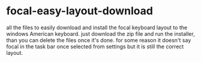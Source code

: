 # focal-easy-layout-download
all the files to easily download and install the focal keyboard layout to the windows American keyboard.
just download the zip file and run the installer, than you can delete the files once it's done.
for some reason it doesn't say focal in the task bar once selected from settings but it is still the correct layout.
